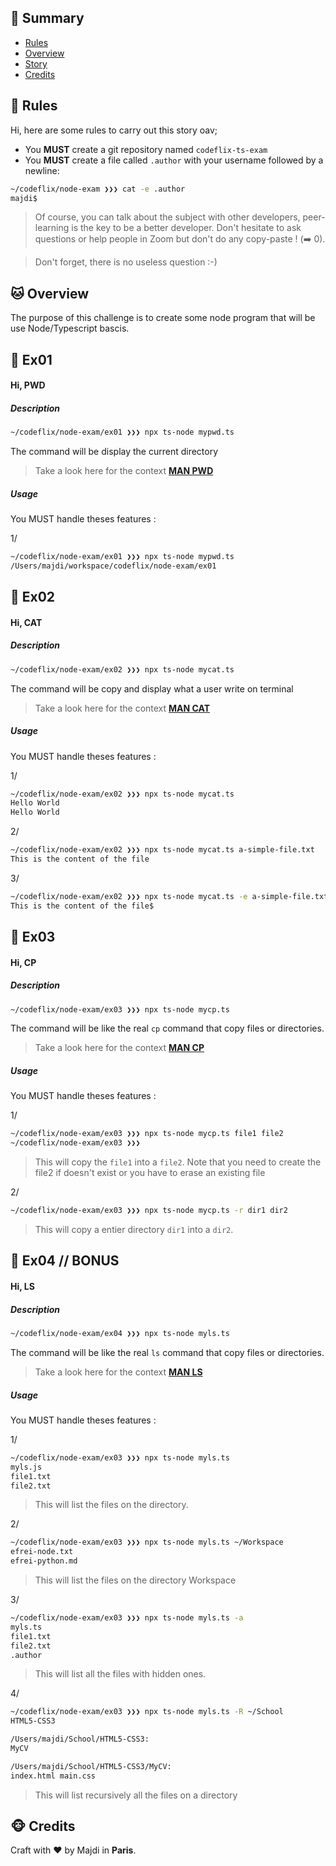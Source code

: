## <a name='TOC'>🐼 Summary</a>

* [Rules](#rules)
* [Overview](#overview)
* [Story](#story)
* [Credits](#credits)

## <a name='overview'>🦊 Rules</a>

Hi, here are some rules to carry out this story oav;

* You **MUST** create a git repository named `codeflix-ts-exam`
* You **MUST** create a file called `.author` with your username followed by a newline:

```sh
~/codeflix/node-exam ❯❯❯ cat -e .author
majdi$
```

> Of course, you can talk about the subject with other developers, peer-learning is
> the key to be a better developer. Don't hesitate to ask questions or help people in Zoom but don't do any copy-paste ! (➡️ 0).

> Don't forget, there is no useless question :-)

## <a name='overview'>🐱 Overview</a>

The purpose of this challenge is to create some node program that will be use Node/Typescript bascis.

## <a name='ex01'>🐨 Ex01</a>

#### Hi, PWD

##### Description

```sh
~/codeflix/node-exam/ex01 ❯❯❯ npx ts-node mypwd.ts
```

The command will be display the current directory

> Take a look here for the context [**MAN PWD**](http://www.linux-france.org/article/man-fr/man1/pwd-1.html)

##### Usage

You MUST handle theses features : 

1/

```sh
~/codeflix/node-exam/ex01 ❯❯❯ npx ts-node mypwd.ts
/Users/majdi/workspace/codeflix/node-exam/ex01
```

## <a name='ex02'>🐨 Ex02</a>

#### Hi, CAT

##### Description

```sh
~/codeflix/node-exam/ex02 ❯❯❯ npx ts-node mycat.ts
```

The command will be copy and display what a user write on terminal

> Take a look here for the context [**MAN CAT**](http://www.linux-france.org/article/man-fr/man1/cat-1.html)

##### Usage

You MUST handle theses features : 

1/

```sh
~/codeflix/node-exam/ex02 ❯❯❯ npx ts-node mycat.ts
Hello World
Hello World
```

2/

```sh
~/codeflix/node-exam/ex02 ❯❯❯ npx ts-node mycat.ts a-simple-file.txt
This is the content of the file
```

3/

```sh
~/codeflix/node-exam/ex02 ❯❯❯ npx ts-node mycat.ts -e a-simple-file.txt
This is the content of the file$
```


## <a name='ex03'>🐨 Ex03</a>

#### Hi, CP

##### Description

```sh
~/codeflix/node-exam/ex03 ❯❯❯ npx ts-node mycp.ts
```

The command will be like the real `cp` command that copy files or directories.

> Take a look here for the context [**MAN CP**](http://www.linux-france.org/article/man-fr/man1/cp-1.html)

##### Usage

You MUST handle theses features : 

1/

```sh
~/codeflix/node-exam/ex03 ❯❯❯ npx ts-node mycp.ts file1 file2
~/codeflix/node-exam/ex03 ❯❯❯
```

> This will copy the `file1` into a `file2`.
> Note that you need to create the file2 if doesn't exist or you have to erase an existing file

2/

```sh
~/codeflix/node-exam/ex03 ❯❯❯ npx ts-node mycp.ts -r dir1 dir2
```

> This will copy a entier directory `dir1` into a `dir2`.

## <a name='ex04'>🐨 Ex04 // BONUS</a>

#### Hi, LS

##### Description

```sh
~/codeflix/node-exam/ex04 ❯❯❯ npx ts-node myls.ts
```

The command will be like the real `ls` command that copy files or directories.

> Take a look here for the context [**MAN LS**](http://www.linux-france.org/article/man-fr/man1/ls-1.html)

##### Usage

You MUST handle theses features : 

1/

```sh
~/codeflix/node-exam/ex03 ❯❯❯ npx ts-node myls.ts
myls.js
file1.txt
file2.txt
```

> This will list the files on the directory.

2/

```sh
~/codeflix/node-exam/ex03 ❯❯❯ npx ts-node myls.ts ~/Workspace
efrei-node.txt
efrei-python.md
```

> This will list the files on the directory Workspace

3/

```sh
~/codeflix/node-exam/ex03 ❯❯❯ npx ts-node myls.ts -a
myls.ts
file1.txt
file2.txt
.author
```

> This will list all the files with hidden ones.

4/

```sh
~/codeflix/node-exam/ex03 ❯❯❯ npx ts-node myls.ts -R ~/School
HTML5-CSS3

/Users/majdi/School/HTML5-CSS3:
MyCV

/Users/majdi/School/HTML5-CSS3/MyCV:
index.html main.css
```

> This will list recursively all the files on a directory

## <a name='credits'>🐵 Credits</a>

Craft with :heart: by Majdi in **Paris**.
